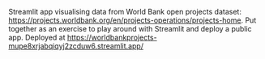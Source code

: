 Streamlit app visualising data from World Bank open projects dataset: https://projects.worldbank.org/en/projects-operations/projects-home.
Put together as an exercise to play around with Streamlit and deploy a public app.
Deployed at https://worldbankprojects-mupe8xrjabqiqyj2zcduw6.streamlit.app/
